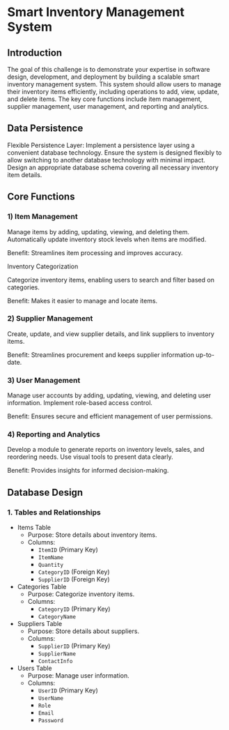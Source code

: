 # Smart Inventory Management System

## Introduction
The goal of this challenge is to demonstrate your expertise in software design, development, and deployment by building a scalable smart inventory management system. This system should allow users to manage their inventory items efficiently, including operations to add, view, update, and delete items. 
The key core functions include item management, supplier management, user management, and reporting and analytics.

## Data Persistence
Flexible Persistence Layer: Implement a persistence layer using a convenient database technology. Ensure the system is designed flexibly to allow switching to another database technology with minimal impact. Design an appropriate database schema covering all necessary inventory item details.

## Core Functions

### 1) Item Management

Manage items by adding, updating, viewing, and deleting them. Automatically update inventory stock levels when items are modified.

Benefit: Streamlines item processing and improves accuracy.

Inventory Categorization

Categorize inventory items, enabling users to search and filter based on categories.

Benefit: Makes it easier to manage and locate items.

### 2) Supplier Management

Create, update, and view supplier details, and link suppliers to inventory items.

Benefit: Streamlines procurement and keeps supplier information up-to-date.

### 3) User Management

Manage user accounts by adding, updating, viewing, and deleting user information. Implement role-based access control.

Benefit: Ensures secure and efficient management of user permissions.

### 4) Reporting and Analytics

Develop a module to generate reports on inventory levels, sales, and reordering needs. Use visual tools to present data clearly.

Benefit: Provides insights for informed decision-making.

## Database Design 
### 1. Tables and Relationships
- Items Table
	- Purpose: Store details about inventory items. 
	- Columns: 
		- `ItemID` (Primary Key) 
		- `ItemName` 
		- `Quantity` 
		- `CategoryID` (Foreign Key) 
		- `SupplierID` (Foreign Key) 
- Categories Table
	- Purpose: Categorize inventory items.
	- Columns: 
		- `CategoryID` (Primary Key) 
		- `CategoryName` 
- Suppliers Table
	- Purpose: Store details about suppliers. 
	- Columns: 
		- `SupplierID` (Primary Key) 
		- `SupplierName` 
		- `ContactInfo` 
- Users Table 
	- Purpose: Manage user information. 
	- Columns: 
		- `UserID` (Primary Key) 
		- `UserName` 
		- `Role` 
		- `Email` 
		- `Password`